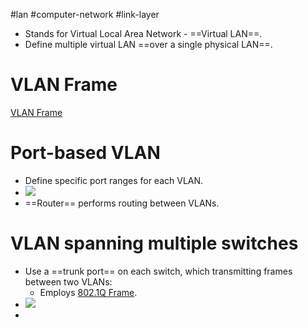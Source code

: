 #lan #computer-network #link-layer 

- Stands for Virtual Local Area Network - ==Virtual LAN==.
- Define multiple virtual LAN ==over a single physical LAN==.
# VLAN Frame
[VLAN Frame](VLAN%20Frame.md)
# Port-based VLAN
- Define specific port ranges for each VLAN.
- ![](Pasted%20image%2020240521130410.png)
-  ==Router== performs routing between VLANs. 
# VLAN spanning multiple switches
- Use a ==trunk port== on each switch, which transmitting frames between two VLANs:
	- Employs [802.1Q Frame](VLAN%20Frame.md).
- ![](Pasted%20image%2020240521131206.png)
- 